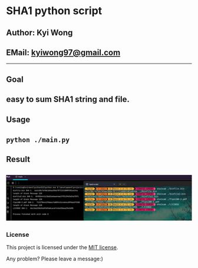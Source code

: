 # SHA1 python script
## Author: Kyi Wong
## EMail: kyiwong97@gmail.com
---
## Goal
easy to sum SHA1 string and file.
---
## Usage
`python ./main.py`
---
## Result
![result picture](./result.png)
---
### License 
This project is licensed under the [MIT license](https://github.com/danielmiessler/SecLists/blob/master/LICENSE).

Any problem? Please leave a message:)
